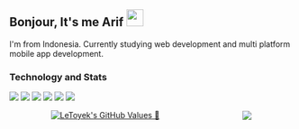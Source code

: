 ## Bonjour, It's me Arif <img src="https://raw.githubusercontent.com/MartinHeinz/MartinHeinz/master/wave.gif" width="30px">
I'm from Indonesia. Currently studying web development and multi platform mobile app development.

### Technology and Stats
![](https://img.shields.io/badge/OS-Windows10-informational?style=flat&logo=Windows&logoColor=white&color=99FEFF)
![](https://img.shields.io/badge/Code-JavaScript-informational?style=flat&logo=javascript&logoColor=white&color=F7DF1E)
![](https://img.shields.io/badge/Code-Java-informational?style=flat&logo=java&logoColor=white&color=FFAB4C)
![](https://img.shields.io/badge/Code-Kotlin-informational?style=flat&logo=kotlin&logoColor=white&color=AE4CCF)
![](https://img.shields.io/badge/Code-Dart-informational?style=flat&logo=dart&logoColor=white&color=0095D5)
![](https://img.shields.io/badge/Code-Go-informational?style=flat&logo=Go&logoColor=white&color=0095D5)


<div style="display: flex; justify-content: space-around; align-items: center;">
  <a href="https://github.com/LeToyek">
    <img align="center" src="https://github-readme-stats.vercel.app/api?username=LeToyek&show_icons=true&line_height=27&count_private=true&title_color=ffffff&text_color=c9cacc&icon_color=2bbc8a&bg_color=1d1f21&hide=issues" alt="LeToyek's GitHub Values 🚀" />
  </a>
  
  <a href="https://github.com/LeToyek">
    <img align="center" src="https://github-readme-stats.vercel.app/api/top-langs/?username=LeToyek&hide=php,css,html, jupyter%20notebook&text_color=c9cacc&title_color=ffffff&icon_color=2bbc8a&bg_color=1d1f21&count_private=true" />
  </a>

  
</div>

